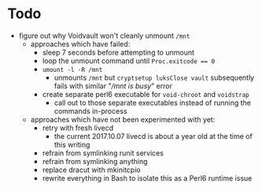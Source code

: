 Todo
====

- figure out why Voidvault won't cleanly unmount `/mnt`
  - approaches which have failed:
    - sleep 7 seconds before attempting to unmount
    - loop the unmount command until `Proc.exitcode == 0`
    - `umount -l -R /mnt`
      - unmounts `/mnt` but `cryptsetup luksClose vault` subsequently
        fails with similar "*/mnt is busy*" error
    - create separate perl6 executable for `void-chroot` and `voidstrap`
      - call out to those separate executables instead of running the
        commands in-process
  - approaches which have not been experimented with yet:
    - retry with fresh livecd
      - the current 2017.10.07 livecd is about a year old at the time
        of this writing
    - refrain from symlinking runit services
    - refrain from symlinking anything
    - replace dracut with mkinitcpio
    - rewrite everything in Bash to isolate this as a Perl6 runtime issue
